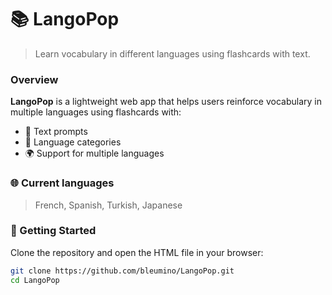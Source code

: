 # 📚 LangoPop
>Learn vocabulary in different languages using flashcards with text.

### Overview
**LangoPop** is a lightweight web app that helps users reinforce vocabulary in multiple languages using flashcards with:

- 📝 Text prompts
- 🎯 Language categories
- 🌍 Support for multiple languages

### 🌐 Current languages
>French,
>Spanish,
>Turkish,
>Japanese

### 🚀 Getting Started 
Clone the repository and open the HTML file in your browser:


```bash
git clone https://github.com/bleumino/LangoPop.git
cd LangoPop
